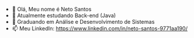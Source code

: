 - 👋 Olá, Meu nome é Neto Santos
- 👀 Atualmente estudando Back-end (Java) 
- 🌱 Graduando em Análise e Desenvolvimento de Sistemas
- 📫 Meu LinkedIn: https://www.linkedin.com/in/neto-santos-9771aa190/

<!---
SkaZZyN/SkaZZyN is a ✨ special ✨ repository because its `README.md` (this file) appears on your GitHub profile.
You can click the Preview link to take a look at your changes.
--->
